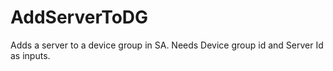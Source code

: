 # AddServerToDG
Adds a server to a device group in SA. Needs Device group id and Server Id as inputs.
